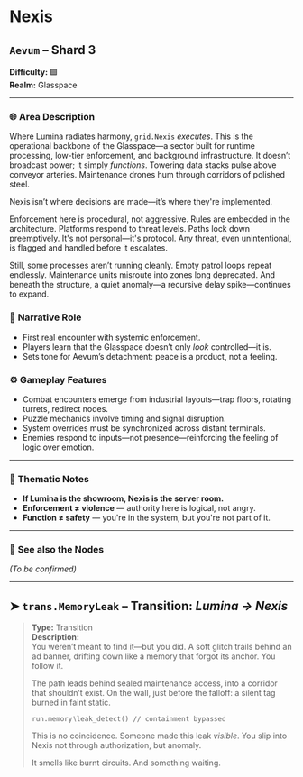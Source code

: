 # Nexis

## `Aevum` – Shard 3

**Difficulty:** 🟪 <br>
**Realm:** Glasspace

---

### 🌐 **Area Description**

Where Lumina radiates harmony, `grid.Nexis` *executes*. This is the operational backbone of the Glasspace—a sector built for runtime processing, low-tier enforcement, and background infrastructure. It doesn’t broadcast power; it simply *functions*. Towering data stacks pulse above conveyor arteries. Maintenance drones hum through corridors of polished steel.

Nexis isn’t where decisions are made—it’s where they're implemented.

Enforcement here is procedural, not aggressive. Rules are embedded in the architecture. Platforms respond to threat levels. Paths lock down preemptively. It's not personal—it's protocol. Any threat, even unintentional, is flagged and handled before it escalates.

Still, some processes aren’t running cleanly. Empty patrol loops repeat endlessly. Maintenance units misroute into zones long deprecated. And beneath the structure, a quiet anomaly—a recursive delay spike—continues to expand.


### 🧩 **Narrative Role**

* First real encounter with systemic enforcement.
* Players learn that the Glasspace doesn’t only *look* controlled—it is.
* Sets tone for Aevum’s detachment: peace is a product, not a feeling.


### ⚙️ **Gameplay Features**

* Combat encounters emerge from industrial layouts—trap floors, rotating turrets, redirect nodes.
* Puzzle mechanics involve timing and signal disruption.
* System overrides must be synchronized across distant terminals.
* Enemies respond to inputs—not presence—reinforcing the feeling of logic over emotion.

---

### 🧠 **Thematic Notes**

* **If Lumina is the showroom, Nexis is the server room.**
* **Enforcement ≠ violence** — authority here is logical, not angry.
* **Function ≠ safety** — you're in the system, but you're not part of it.

---

### 📍 **See also the Nodes**

*(To be confirmed)*

---

## ➤ `trans.MemoryLeak` – Transition: *Lumina → Nexis*

> **Type:** Transition <br>
> **Description:**<br>
> You weren’t meant to find it—but you did. A soft glitch trails behind an ad banner, drifting down like a memory that forgot its anchor. You follow it.
>
> The path leads behind sealed maintenance access, into a corridor that shouldn’t exist. On the wall, just before the falloff: a silent tag burned in faint static.
>
> `run.memory∖leak_detect() // containment bypassed`
>
> This is no coincidence. Someone made this leak *visible*. You slip into Nexis not through authorization, but anomaly.
>
> It smells like burnt circuits. And something waiting.
